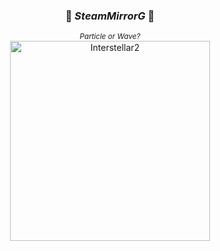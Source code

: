 <div align="center">
  
### 🌌 $SteamMirrorG$ 🌌  
  <sup><i>Particle or Wave?</i></sup>  
 <img src="https://user-images.githubusercontent.com/16076573/240897787-bbae977e-4989-4c04-9719-058579b9ab07.png" alt="Interstellar2" style="max-width: 100%;" width="320rem">

</div>

